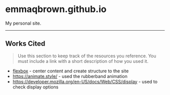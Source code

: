 # emmaqbrown.github.io

My personal site.

---

## Works Cited

> Use this section to  keep track of the resources you reference. You must include a link with a short description of how you used it. 

- [flexbox](https://css-tricks.com/snippets/css/a-guide-to-flexbox/) - center content and create structure to the site
- https://animate.style/ - used the rubberband animation
- https://developer.mozilla.org/en-US/docs/Web/CSS/display - used to check display options

